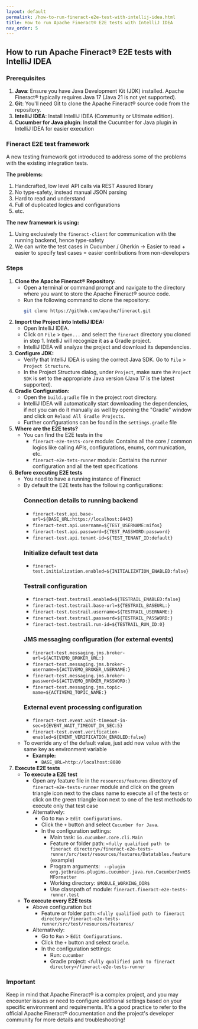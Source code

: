 ```yaml
---
layout: default
permalink: /how-to-run-fineract-e2e-test-with-intellij-idea.html
title: How to run Apache Fineract® E2E tests with IntelliJ IDEA
nav_order: 5
---
```


## How to run Apache Fineract® E2E tests with IntelliJ IDEA

### Prerequisites
1. **Java**: Ensure you have Java Development Kit (JDK) installed. Apache Fineract® typically requires Java 17 (Java 21 is not yet supported).
2. **Git**: You'll need Git to clone the Apache Fineract® source code from the repository.
3. **IntelliJ IDEA**: Install IntelliJ IDEA (Community or Ultimate edition).
4. **Cucumber for Java plugin**: Install the Cucumber for Java plugin in IntelliJ IDEA for easier execution

### Fineract E2E test framework
A new testing framework got introduced to address some of the problems with the existing integration tests.

**The problems:**
1. Handcrafted, low level API calls via REST Assured library
2. No type-safety, instead manual JSON parsing
3. Hard to read and understand
4. Full of duplicated logics and configurations
5. etc.

**The new framework is using:**
1. Using exclusively the `fineract-client` for communication with the running backend, hence type-safety
2. We can write the test cases in Cucumber / Gherkin -> Easier to read + easier to specify test cases = easier contributions from non-developers
   
### Steps
1. **Clone the Apache Fineract® Repository:**
   - Open a terminal or command prompt and navigate to the directory where you want to store the Apache Fineract® source code.
   - Run the following command to clone the repository:
     ```bash
     git clone https://github.com/apache/fineract.git
     ```
2. **Import the Project into IntelliJ IDEA:**
   - Open IntelliJ IDEA.
   - Click on `File` > `Open...` and select the `fineract` directory you cloned in step 1. IntelliJ will recognize it as a Gradle project.
   - IntelliJ IDEA will analyze the project and download its dependencies.
3. **Configure JDK:**
   - Verify that IntelliJ IDEA is using the correct Java SDK. Go to `File` > `Project Structure`.
   - In the Project Structure dialog, under `Project`, make sure the `Project SDK` is set to the appropriate Java version (Java 17 is the latest supported).
4. **Gradle Configuration:**
   - Open the `build.gradle` file in the project root directory.
   - IntelliJ IDEA will automatically start downloading the dependencies, if not you can do it manually as well by opening the "Gradle" window and click on `Reload All Gradle Projects`.
   - Further configurations can be found in the `settings.gradle` file
5. **Where are the E2E tests?**
   - You can find the E2E tests in the 
      - `fineract-e2e-tests-core` module: Contains all the core / common logics like calling APIs, configurations, enums, communication, etc.
      - `fineract-e2e-tets-runner` module: Contains the runner configuration and all the test specifications
6. **Before executing E2E tests**
   - You need to have a running instance of Fineract
   - By default the E2E tests has the following configurations:
     ### **Connection details to running backend**
     - `fineract-test.api.base-url=${BASE_URL:https://localhost:8443}`
     - `fineract-test.api.username=${TEST_USERNAME:mifos}`
     - `fineract-test.api.password=${TEST_PASSWORD:password}`
     - `fineract-test.api.tenant-id=${TEST_TENANT_ID:default}`
     ### **Initialize default test data**
     - `fineract-test.initialization.enabled=${INITIALIZATION_ENABLED:false}`
     ### **Testrail configuration**
     - `fineract-test.testrail.enabled=${TESTRAIL_ENABLED:false}`
     - `fineract-test.testrail.base-url=${TESTRAIL_BASEURL:}`
     - `fineract-test.testrail.username=${TESTRAIL_USERNAME:}`
     - `fineract-test.testrail.password=${TESTRAIL_PASSWORD:}`
     - `fineract-test.testrail.run-id=${TESTRAIL_RUN_ID:0}`
     ### **JMS messaging configuration (for external events)**
     - `fineract-test.messaging.jms.broker-url=${ACTIVEMQ_BROKER_URL:}`
     - `fineract-test.messaging.jms.broker-username=${ACTIVEMQ_BROKER_USERNAME:}`
     - `fineract-test.messaging.jms.broker-password=${ACTIVEMQ_BROKER_PASSWORD:}`
     - `fineract-test.messaging.jms.topic-name=${ACTIVEMQ_TOPIC_NAME:}`
     ### **External event processing configuration**
     - `fineract-test.event.wait-timeout-in-sec=${EVENT_WAIT_TIMEOUT_IN_SEC:5}`
     - `fineract-test.event.verification-enabled=${EVENT_VERIFICATION_ENABLED:false}`
   - To override any of the default value, just add new value with the same key as environment variable
     - **Example:**
       - `BASE_URL=http://localhost:8080`
7. **Execute E2E tests**
   - **To execute a E2E test**
      - Open any feature file in the `resources/features` directory of `fineract-e2e-tests-runner` module and click on the green triangle icon next to the class name to execute all of the tests or click on the green triangle icon next to one of the test methods to execute only that test case
      - Alternatively: 
         - Go to `Run` > `Edit Configurations`.
         - Click the `+` button and select `Cucumber for Java`.
         - In the configuration settings:
           - Main task: `io.cucumber.core.cli.Main`
           - Feature or folder path: `<fully qualified path to fineract directory>/fineract-e2e-tests-runner/src/test/resources/features/Datatables.feature` (example)
           - Program arguments: ` --plugin org.jetbrains.plugins.cucumber.java.run.CucumberJvm5SMFormatter`
           - Working directory: `$MODULE_WORKING_DIR$`
           - Use classpath of module: `fineract.fineract-e2e-tests-runner.test`
   - **To execute every E2E tests**
      - Above configuration but
        - Feature or folder path: `<fully qualified path to fineract directory>/fineract-e2e-tests-runner/src/test/resources/features/` 
      - Alternatively: 
         - Go to `Run` > `Edit Configurations`.
         - Click the `+` button and select `Gradle`.
         - In the configuration settings:
           - Run: `cucumber`
           - Gradle project: `<fully qualified path to fineract directory>/fineract-e2e-tests-runner`
             
### Important
Keep in mind that Apache Fineract® is a complex project, and you may encounter issues or need to configure additional settings based on your specific environment and requirements. It's a good practice to refer to the official Apache Fineract® documentation and the project's developer community for more details and troubleshooting!
